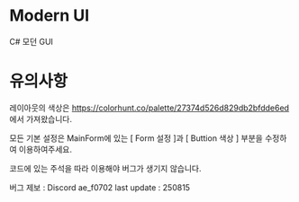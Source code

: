 # Modern UI

C# 모던 GUI

# 유의사항

레이아웃의 색상은 https://colorhunt.co/palette/27374d526d829db2bfdde6ed 에서 가져왔습니다.

모든 기본 설정은 MainForm에 있는 [ Form 설정 ]과 [ Buttion 색상 ] 부분을 수정하여 이용하여주세요.

코드에 있는 주석을 따라 이용해야 버그가 생기지 않습니다.

버그 제보 : 
Discord ae_f0702
last update : 250815
